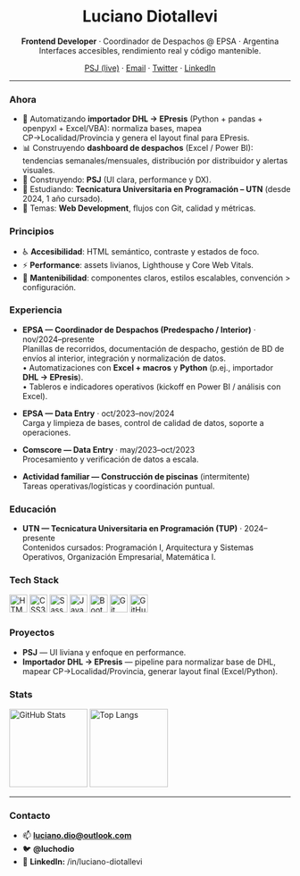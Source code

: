 <!-- Futurista, moderno y profesional • Dark-mode friendly -->

<h1 align="center">Luciano Diotallevi</h1>
<p align="center">
  <b>Frontend Developer</b> · Coordinador de Despachos @ EPSA · Argentina
  <br/>
  Interfaces accesibles, rendimiento real y código mantenible.
</p>

<p align="center">
  <a href="https://lughdio.github.io/PreEntrega2-Diotallevi/" target="_blank">PSJ (live)</a> ·
  <a href="mailto:luciano.dio@outlook.com">Email</a> ·
  <a href="https://twitter.com/uchodio" target="_blank">Twitter</a> ·
  <a href="https://www.linkedin.com/in/REEMPLAZAR-SLUG-LINKEDIN" target="_blank">LinkedIn</a>
</p>

---

### Ahora
- 🚚 Automatizando **importador DHL → EPresis** (Python + pandas + openpyxl + Excel/VBA): normaliza bases, mapea CP→Localidad/Provincia y genera el layout final para EPresis.
- 📊 Construyendo **dashboard de despachos** (Excel / Power BI): tendencias semanales/mensuales, distribución por distribuidor y alertas visuales.
- 🚀 Construyendo: **PSJ** (UI clara, performance y DX).
- 🌱 Estudiando: **Tecnicatura Universitaria en Programación – UTN** (desde 2024, 1 año cursado).
- 💬 Temas: **Web Development**, flujos con Git, calidad y métricas.

### Principios
- ♿ **Accesibilidad**: HTML semántico, contraste y estados de foco.
- ⚡ **Performance**: assets livianos, Lighthouse y Core Web Vitals.
- 🧩 **Mantenibilidad**: componentes claros, estilos escalables, convención > configuración.

### Experiencia
- **EPSA — Coordinador de Despachos (Predespacho / Interior)** · nov/2024–presente  
  Planillas de recorridos, documentación de despacho, gestión de BD de envíos al interior, integración y normalización de datos.  
  • Automatizaciones con **Excel + macros** y **Python** (p.ej., importador **DHL → EPresis**).  
  • Tableros e indicadores operativos (kickoff en Power BI / análisis con Excel).

- **EPSA — Data Entry** · oct/2023–nov/2024  
  Carga y limpieza de bases, control de calidad de datos, soporte a operaciones.

- **Comscore — Data Entry** · may/2023–oct/2023  
  Procesamiento y verificación de datos a escala.

- **Actividad familiar — Construcción de piscinas** (intermitente)  
  Tareas operativas/logísticas y coordinación puntual.

### Educación
- **UTN — Tecnicatura Universitaria en Programación (TUP)** · 2024–presente  
  Contenidos cursados: Programación I, Arquitectura y Sistemas Operativos, Organización Empresarial, Matemática I.

### Tech Stack
<p>
  <img alt="HTML5" src="https://cdn.jsdelivr.net/gh/devicons/devicon/icons/html5/html5-original.svg" height="32"/>
  <img alt="CSS3" src="https://cdn.jsdelivr.net/gh/devicons/devicon/icons/css3/css3-original.svg" height="32"/>
  <img alt="Sass"  src="https://cdn.jsdelivr.net/gh/devicons/devicon/icons/sass/sass-original.svg" height="32"/>
  <img alt="JavaScript" src="https://cdn.jsdelivr.net/gh/devicons/devicon/icons/javascript/javascript-original.svg" height="32"/>
  <img alt="Bootstrap" src="https://cdn.jsdelivr.net/gh/devicons/devicon/icons/bootstrap/bootstrap-original.svg" height="32"/>
  <img alt="Git" src="https://cdn.jsdelivr.net/gh/devicons/devicon/icons/git/git-original.svg" height="32"/>
  <img alt="GitHub" src="https://cdn.jsdelivr.net/gh/devicons/devicon/icons/github/github-original.svg" height="32"/>
</p>

### Proyectos
- **PSJ** — UI liviana y enfoque en performance.  
- **Importador DHL → EPresis** — pipeline para normalizar base de DHL, mapear CP→Localidad/Provincia, generar layout final (Excel/Python).

### Stats
<p>
  <img
    alt="GitHub Stats"
    src="https://github-readme-stats.vercel.app/api?username=lughdio&show_icons=true&hide_title=true&theme=transparent&hide_rank=true"
    height="140"
  />
  <img
    alt="Top Langs"
    src="https://github-readme-stats.vercel.app/api/top-langs/?username=lughdio&layout=compact&theme=transparent"
    height="140"
  />
</p>

---

### Contacto
- 📫 **luciano.dio@outlook.com**
- 🐦 **@luchodio**
- 🔗 **LinkedIn:** /in/luciano-diotallevi

